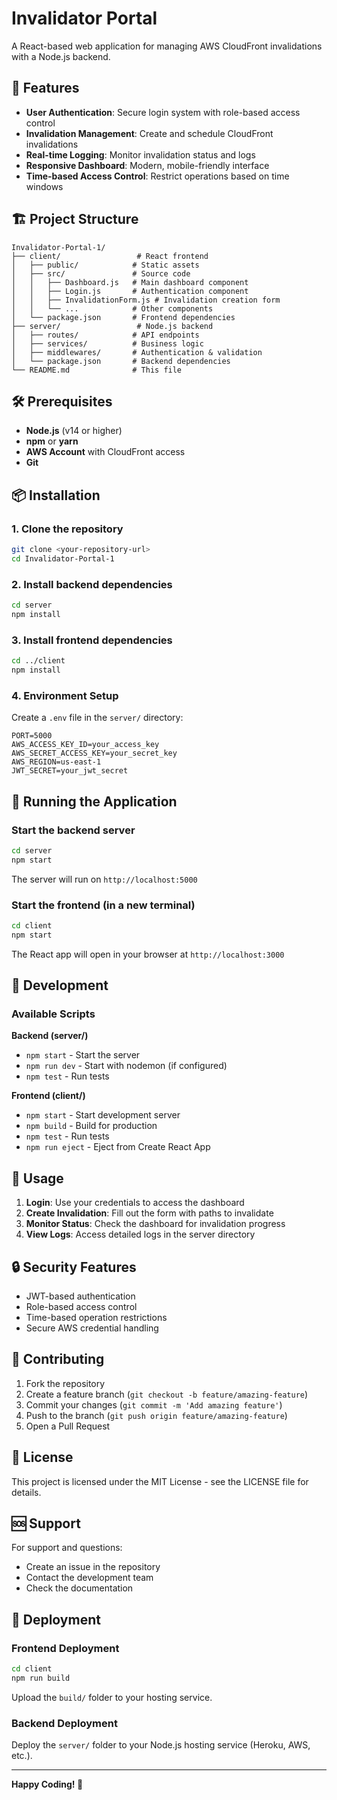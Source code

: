 # Invalidator Portal

A React-based web application for managing AWS CloudFront invalidations with a Node.js backend.

## 🚀 Features

- **User Authentication**: Secure login system with role-based access control
- **Invalidation Management**: Create and schedule CloudFront invalidations
- **Real-time Logging**: Monitor invalidation status and logs
- **Responsive Dashboard**: Modern, mobile-friendly interface
- **Time-based Access Control**: Restrict operations based on time windows

## 🏗️ Project Structure

```
Invalidator-Portal-1/
├── client/                 # React frontend
│   ├── public/            # Static assets
│   ├── src/               # Source code
│   │   ├── Dashboard.js   # Main dashboard component
│   │   ├── Login.js       # Authentication component
│   │   ├── InvalidationForm.js # Invalidation creation form
│   │   └── ...            # Other components
│   └── package.json       # Frontend dependencies
├── server/                 # Node.js backend
│   ├── routes/            # API endpoints
│   ├── services/          # Business logic
│   ├── middlewares/       # Authentication & validation
│   └── package.json       # Backend dependencies
└── README.md              # This file
```

## 🛠️ Prerequisites

- **Node.js** (v14 or higher)
- **npm** or **yarn**
- **AWS Account** with CloudFront access
- **Git**

## 📦 Installation

### 1. Clone the repository
```bash
git clone <your-repository-url>
cd Invalidator-Portal-1
```

### 2. Install backend dependencies
```bash
cd server
npm install
```

### 3. Install frontend dependencies
```bash
cd ../client
npm install
```

### 4. Environment Setup

Create a `.env` file in the `server/` directory:
```env
PORT=5000
AWS_ACCESS_KEY_ID=your_access_key
AWS_SECRET_ACCESS_KEY=your_secret_key
AWS_REGION=us-east-1
JWT_SECRET=your_jwt_secret
```

## 🚀 Running the Application

### Start the backend server
```bash
cd server
npm start
```

The server will run on `http://localhost:5000`

### Start the frontend (in a new terminal)
```bash
cd client
npm start
```

The React app will open in your browser at `http://localhost:3000`

## 🔧 Development

### Available Scripts

**Backend (server/)**
- `npm start` - Start the server
- `npm run dev` - Start with nodemon (if configured)
- `npm test` - Run tests

**Frontend (client/)**
- `npm start` - Start development server
- `npm build` - Build for production
- `npm test` - Run tests
- `npm run eject` - Eject from Create React App

## 📱 Usage

1. **Login**: Use your credentials to access the dashboard
2. **Create Invalidation**: Fill out the form with paths to invalidate
3. **Monitor Status**: Check the dashboard for invalidation progress
4. **View Logs**: Access detailed logs in the server directory

## 🔒 Security Features

- JWT-based authentication
- Role-based access control
- Time-based operation restrictions
- Secure AWS credential handling

## 🤝 Contributing

1. Fork the repository
2. Create a feature branch (`git checkout -b feature/amazing-feature`)
3. Commit your changes (`git commit -m 'Add amazing feature'`)
4. Push to the branch (`git push origin feature/amazing-feature`)
5. Open a Pull Request

## 📄 License

This project is licensed under the MIT License - see the LICENSE file for details.

## 🆘 Support

For support and questions:
- Create an issue in the repository
- Contact the development team
- Check the documentation

## 🔄 Deployment

### Frontend Deployment
```bash
cd client
npm run build
```
Upload the `build/` folder to your hosting service.

### Backend Deployment
Deploy the `server/` folder to your Node.js hosting service (Heroku, AWS, etc.).

---

**Happy Coding! 🎉**
